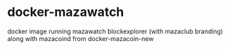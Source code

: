 docker-mazawatch
================

docker image running mazawatch blockexplorer (with mazaclub branding) along with mazacoind from docker-mazacoin-new

